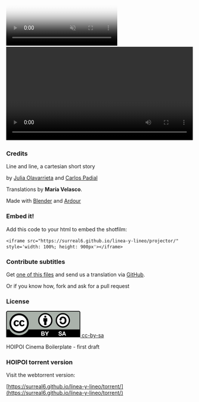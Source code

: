 
<div id='background' class='background'>
  <video id='background-video' poster="imgs/poster.jpg" playsinline autoplay muted loop>
    <source src="videos/linea-y-lineo-background.webm" type="video/webm">
  </video>
</div>

<div class='centered-content'>
  <video id='main-video' class='video' controls loop style='width: 100%; outline: 0;' onpause='onPauseFunction()' onplay='onPlayFunction()'>
    <source src="videos/linea-y-lineo.webm" type="video/webm">
    <track label="Español" kind="subtitles" srclang="es" src='subtitles/lineaylineo_es.vtt' default>
    <track label="English" kind="subtitles" srclang="en" src='subtitles/lineaylineo_en.vtt'>
    <track label="French" kind="subtitles" srclang="fr" src='subtitles/lineaylineo_fr.vtt'>
  </video>
</div>

### Credits

Line and line, a cartesian short story 

by [Julia Olavarrieta](http://estoyhechountrapo.com/) and [Carlos Padial](http://surreal.asturnazari.com)

Translations by **María Velasco**.

Made with [Blender](https://blender.org) and [Ardour](https://ardour.org/)

### Embed it!

Add this code to your html to embed the shotfilm:

    <iframe src="https://surreal6.github.io/linea-y-lineo/projector/" style='width: 100%; height: 900px'></iframe>

### Contribute subtitles

Get [one of this files](https://github.com/surreal6/linea-y-lineo/tree/master/subtitles) and send us a translation via [GitHub](https://github.com/surreal6/linea-y-lineo/issues/new). 

Or if you know how, fork and ask for a pull request <i class="em em-ok_hand"></i>
### License

<div class='license'>
  <a href="https://creativecommons.org/licenses/by-sa/3.0/es/">
    <img src="imgs/CC-BY-SA_icon.svg.png" alt='cc-by-sa'>
    cc-by-sa
  </a>
</div>

HOIPOI Cinema Boilerplate - first draft

### HOIPOI torrent version

Visit the webtorrent version:

[https://surreal6.github.io/linea-y-lineo/torrent/](https://surreal6.github.io/linea-y-lineo/torrent/)

<link rel="stylesheet" type="text/css" href="style.css">
<link rel="stylesheet" type="text/css" href="https://afeld.github.io/emoji-css/emoji.css">

<!-- Include the latest version of WebTorrent -->
<script type="text/javascript" src="https://cdn.jsdelivr.net/webtorrent/latest/webtorrent.min.js"></script>
<script type="text/javascript" src='main.js'></script>